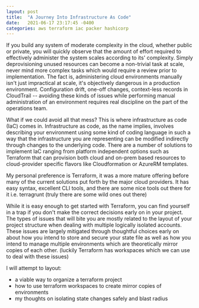 ```yaml
---
layout: post
title:  "A Journey Into Infrastructure As Code"
date:   2021-06-17 23:17:45 -0400
categories: aws terraform iac packer hashicorp
---
```

If you build any system of moderate complexity in the cloud, whether public or private, you will quickly observe that the amount of effort required to effectively administer the system scales according to its' complexity. Simply deprovisioning unused resources can become a non-trivial task at scale, never mind more complex tasks which would require a review prior to implementation. The fact is, administering cloud environments manually isn't just impractical at scale, it's objectively dangerous in a production environment. Configuration drift, one-off changes, context-less records in CloudTrail -- avoiding these kinds of issues while performing manual administration of an environment requires real discipline on the part of the operations team.

What if we could avoid all that mess? This is where infrastructure as code (IaC) comes in. Infrastructure as code, as the name implies, involves describing your environment using some kind of coding language in such a way that the infrastructure you are representing can be modified indirectly through changes to the underlying code. There are a number of solutions to implement IaC ranging from platform independent options such as Terraform that can provision both cloud and on-prem based resources to cloud-provider specific flavors like Cloudformation or AzureRM templates.

My personal preference is Terraform, it was a more mature offering before many of the current solutions put forth by the major cloud providers. It has easy syntax, excellent CLI tools, and there are some nice tools out there for it i.e. terragrunt (truly there are some wild ones out there)

While it is easy enough to get started with Terraform, you can find yourself in a trap if you don't make the correct decisions early on in your project. The types of issues that will bite you are mostly related to the layout of your project structure when dealing with multiple logically isolated accounts. These issues are largely mitigated through thoughtful choices early on about how you intend to store and secure your state file as well as how you intend to manage multiple environments which are theoretically mirror copies of each other. (luckily Terraform has workspaces which we can use to deal with these issues)

I will attempt to layout:
* a viable way to organize a terraform project
* how to use terraform workspaces to create mirror copies of environments
* my thoughts on isolating state changes safely and blast radius
